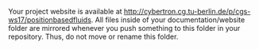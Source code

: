 Your project website is available at http://cybertron.cg.tu-berlin.de/p/cgs-ws17/positionbasedfluids. All files inside of your documentation/website folder are mirrored whenever you push something to this folder in your repository. Thus, do not move or rename this folder.

